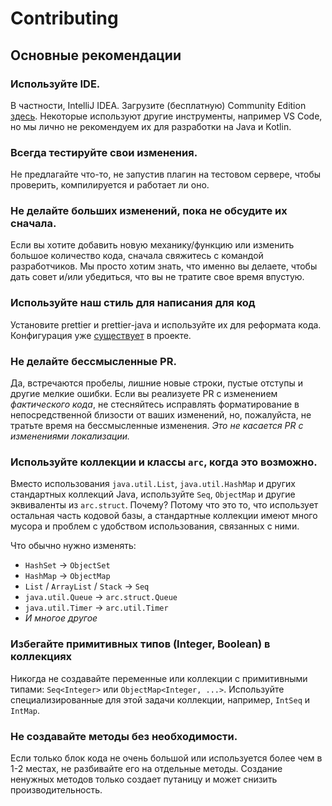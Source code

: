 # Contributing

## Основные рекомендации

### Используйте IDE.

В частности, IntelliJ IDEA. Загрузите (бесплатную) Community Edition [здесь](https://www.jetbrains.com/idea/download/).
Некоторые используют другие инструменты, например VS Code, но мы лично не рекомендуем их для разработки на Java и
Kotlin.

### Всегда тестируйте свои изменения.

Не предлагайте что-то, не запустив плагин на тестовом сервере, чтобы проверить, компилируется и работает ли оно.

### Не делайте больших изменений, пока не обсудите их сначала.

Если вы хотите добавить новую механику/функцию или изменить большое количество кода, сначала свяжитесь с командой
разработчиков.
Мы просто хотим знать, что именно вы делаете, чтобы дать совет и/или убедиться, что вы не тратите свое время впустую.

### Используйте наш стиль для написания для код

Установите prettier и prettier-java и используйте их для реформата кода. Конфигурация уже [существует](.prettierrc.json)
в проекте.

### Не делайте бессмысленные PR.

Да, встречаются пробелы, лишние новые строки, пустые отступы и другие мелкие ошибки. Если вы реализуете PR с изменением
*фактического кода*, не стесняйтесь исправлять форматирование в непосредственной близости от ваших изменений, но,
пожалуйста, не тратьте время на бессмысленные изменения.
*Это не касается PR с изменениями локализации.*

### Используйте коллекции и классы `arc`, когда это возможно.

Вместо использования `java.util.List`, `java.util.HashMap` и других стандартных коллекций Java,
используйте `Seq`, `ObjectMap` и другие эквиваленты из `arc.struct`.
Почему? Потому что это то, что использует остальная часть кодовой базы, а стандартные коллекции имеют много мусора и
проблем с удобством использования, связанных с ними.

Что обычно нужно изменять:

- `HashSet` -> `ObjectSet`
- `HashMap` -> `ObjectMap`
- `List` / `ArrayList` / `Stack` -> `Seq`
- `java.util.Queue` -> `arc.struct.Queue`
- `java.util.Timer` -> `arc.util.Timer`
- *И многое другое*

### Избегайте примитивных типов (Integer, Boolean) в коллекциях

Никогда не создавайте переменные или коллекции с примитивными типами: `Seq<Integer>` или `ObjectMap<Integer, ...>`.
Используйте специализированные для этой задачи коллекции, например, `IntSeq` и `IntMap`.

### Не создавайте методы без необходимости.

Если только блок кода не очень большой или используется более чем в 1-2 местах, не разбивайте его на отдельные методы.
Создание ненужных методов только создает путаницу и может снизить производительность.  
